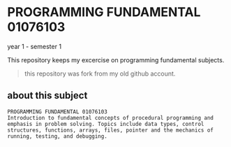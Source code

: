 # PROGRAMMING FUNDAMENTAL 01076103

year 1 - semester 1

This repository keeps my excercise on programming fundamental subjects.

> this repository was fork from my old github account.

## about this subject
```
PROGRAMMING FUNDAMENTAL 01076103
Introduction to fundamental concepts of procedural programming and emphasis in problem solving. Topics include data types, control structures, functions, arrays, files, pointer and the mechanics of running, testing, and debugging.
```
